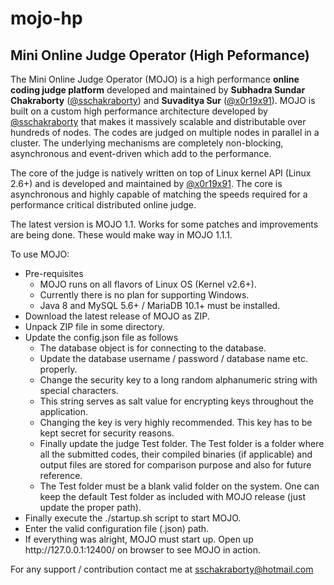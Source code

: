 # mojo-hp
## Mini Online Judge Operator (High Peformance)

The Mini Online Judge Operator (MOJO) is a high performance **online coding judge platform** developed and maintained by **Subhadra Sundar Chakraborty** (<a href="https://github.com/sschakraborty">@sschakraborty</a>) and **Suvaditya Sur** (<a href="https://github.com/x0r19x91">@x0r19x91</a>). MOJO is built on a custom high performance architecture developed by <a href="https://github.com/sschakraborty">@sschakraborty</a> that makes it massively scalable and distributable over hundreds of nodes. The codes are judged on multiple nodes in parallel in a cluster. The underlying mechanisms are completely non-blocking, asynchronous and event-driven which add to the performance.

The core of the judge is natively written on top of Linux kernel API (Linux 2.6+) and is developed and maintained by <a href="https://github.com/x0r19x91">@x0r19x91</a>. The core is asynchronous and highly capable of matching the speeds required for a performance critical distributed online judge.

The latest version is MOJO 1.1. Works for some patches and improvements are being done. These would make way in MOJO 1.1.1.

To use MOJO:
<ul>
	<li>Pre-requisites
	<ul>
		<li>MOJO runs on all flavors of Linux OS (Kernel v2.6+).
		<li>Currently there is no plan for supporting Windows.
		<li>Java 8 and MySQL 5.6+ / MariaDB 10.1+ must be installed.
	</ul>
	<li>Download the latest release of MOJO as ZIP.
	<li>Unpack ZIP file in some directory.
	<li>Update the config.json file as follows
	<ul>
		<li>The database object is for connecting to the database.
		<li>Update the database username / password / database name etc. properly.
		<li>Change the security key to a long random alphanumeric string with special characters.
		<li>This string serves as salt value for encrypting keys throughout the application.
		<li>Changing the key is very highly recommended. This key has to be kept secret for security reasons.
		<li>Finally update the judge Test folder. The Test folder is a folder where all the submitted codes, their compiled binaries (if applicable) and output files are stored for comparison purpose and also for future reference.
		<li>The Test folder must be a blank valid folder on the system. One can keep the default Test folder as included with MOJO release (just update the proper path).
	</ul>
	<li>Finally execute the ./startup.sh script to start MOJO.
	<li>Enter the valid configuration file (.json) path.
	<li>If everything was alright, MOJO must start up. Open up http://127.0.0.1:12400/ on browser to see MOJO in action.
</ul>

For any support / contribution contact me at sschakraborty@hotmail.com
